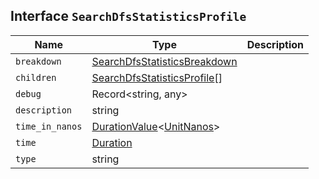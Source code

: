 ## Interface `SearchDfsStatisticsProfile`

| Name | Type | Description |
| - | - | - |
| `breakdown` | [SearchDfsStatisticsBreakdown](./SearchDfsStatisticsBreakdown.md) | &nbsp; |
| `children` | [SearchDfsStatisticsProfile](./SearchDfsStatisticsProfile.md)[] | &nbsp; |
| `debug` | Record<string, any> | &nbsp; |
| `description` | string | &nbsp; |
| `time_in_nanos` | [DurationValue](./DurationValue.md)<[UnitNanos](./UnitNanos.md)> | &nbsp; |
| `time` | [Duration](./Duration.md) | &nbsp; |
| `type` | string | &nbsp; |

